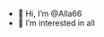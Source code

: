 - 👋 Hi, I’m @Alla66
- 👀 I’m interested in all



<!---
Alla66/Alla66 is a ✨ special ✨ repository because its `README.md` (this file) appears on your GitHub profile.
You can click the Preview link to take a look at your changes.
--->
